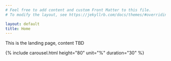 ```yaml
---
# Feel free to add content and custom Front Matter to this file.
# To modify the layout, see https://jekyllrb.com/docs/themes/#overriding-theme-defaults

layout: default
title: Home
---
```

This is the landing page, content TBD

{% include carousel.html height="80" unit="%" duration="30" %}
